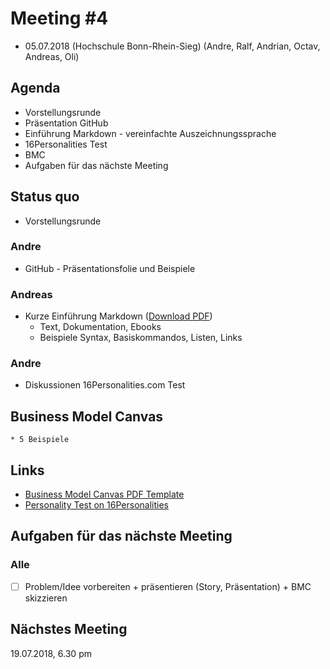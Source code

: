 # Meeting #4

* 05.07.2018 (Hochschule Bonn-Rhein-Sieg) (Andre, Ralf, Andrian, Octav, Andreas, Oli)

## Agenda

* Vorstellungsrunde 
* Präsentation GitHub
* Einführung Markdown - vereinfachte Auszeichnungssprache
* 16Personalities Test 
* BMC
* Aufgaben für das nächste Meeting

## Status quo

* Vorstellungsrunde

### Andre

* GitHub - Präsentationsfolie und Beispiele

### Andreas

* Kurze Einführung Markdown ([Download PDF](http://bit.ly/2tqCd5a))
    * Text, Dokumentation, Ebooks
    * Beispiele Syntax, Basiskommandos, Listen, Links

### Andre

* Diskussionen 16Personalities.com Test 

## Business Model Canvas
    * 5 Beispiele 

## Links

* [Business Model Canvas PDF Template](https://canvanizer.com/downloads/business_model_canvas_poster.pdf)
* [Personality Test on 16Personalities](https://www.16personalities.com)

## Aufgaben für das nächste Meeting 


### Alle
* [ ] Problem/Idee vorbereiten + präsentieren (Story, Präsentation) +  BMC skizzieren 


## Nächstes Meeting

19.07.2018, 6.30 pm
